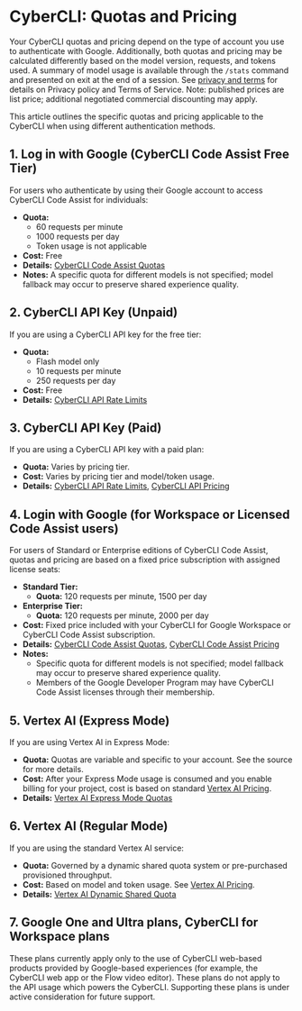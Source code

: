 # CyberCLI: Quotas and Pricing

Your CyberCLI quotas and pricing depend on the type of account you use to authenticate with Google. Additionally, both quotas and pricing may be calculated differently based on the model version, requests, and tokens used. A summary of model usage is available through the `/stats` command and presented on exit at the end of a session. See [privacy and terms](./tos-privacy.md) for details on Privacy policy and Terms of Service. Note: published prices are list price; additional negotiated commercial discounting may apply.

This article outlines the specific quotas and pricing applicable to the CyberCLI when using different authentication methods.

## 1. Log in with Google (CyberCLI Code Assist Free Tier)

For users who authenticate by using their Google account to access CyberCLI Code Assist for individuals:

- **Quota:**
  - 60 requests per minute
  - 1000 requests per day
  - Token usage is not applicable
- **Cost:** Free
- **Details:** [CyberCLI Code Assist Quotas](https://developers.google.com/gemini-code-assist/resources/quotas#quotas-for-agent-mode-gemini-cli)
- **Notes:** A specific quota for different models is not specified; model fallback may occur to preserve shared experience quality.

## 2. CyberCLI API Key (Unpaid)

If you are using a CyberCLI API key for the free tier:

- **Quota:**
  - Flash model only
  - 10 requests per minute
  - 250 requests per day
- **Cost:** Free
- **Details:** [CyberCLI API Rate Limits](https://ai.google.dev/gemini-api/docs/rate-limits)

## 3. CyberCLI API Key (Paid)

If you are using a CyberCLI API key with a paid plan:

- **Quota:** Varies by pricing tier.
- **Cost:** Varies by pricing tier and model/token usage.
- **Details:** [CyberCLI API Rate Limits](https://ai.google.dev/gemini-api/docs/rate-limits), [CyberCLI API Pricing](https://ai.google.dev/gemini-api/docs/pricing)

## 4. Login with Google (for Workspace or Licensed Code Assist users)

For users of Standard or Enterprise editions of CyberCLI Code Assist, quotas and pricing are based on a fixed price subscription with assigned license seats:

- **Standard Tier:**
  - **Quota:** 120 requests per minute, 1500 per day
- **Enterprise Tier:**
  - **Quota:** 120 requests per minute, 2000 per day
- **Cost:** Fixed price included with your CyberCLI for Google Workspace or CyberCLI Code Assist subscription.
- **Details:** [CyberCLI Code Assist Quotas](https://developers.google.com/gemini-code-assist/resources/quotas#quotas-for-agent-mode-gemini-cli), [CyberCLI Code Assist Pricing](https://cloud.google.com/products/gemini/pricing)
- **Notes:**
  - Specific quota for different models is not specified; model fallback may occur to preserve shared experience quality.
  - Members of the Google Developer Program may have CyberCLI Code Assist licenses through their membership.

## 5. Vertex AI (Express Mode)

If you are using Vertex AI in Express Mode:

- **Quota:** Quotas are variable and specific to your account. See the source for more details.
- **Cost:** After your Express Mode usage is consumed and you enable billing for your project, cost is based on standard [Vertex AI Pricing](https://cloud.google.com/vertex-ai/pricing).
- **Details:** [Vertex AI Express Mode Quotas](https://cloud.google.com/vertex-ai/generative-ai/docs/start/express-mode/overview#quotas)

## 6. Vertex AI (Regular Mode)

If you are using the standard Vertex AI service:

- **Quota:** Governed by a dynamic shared quota system or pre-purchased provisioned throughput.
- **Cost:** Based on model and token usage. See [Vertex AI Pricing](https://cloud.google.com/vertex-ai/pricing).
- **Details:** [Vertex AI Dynamic Shared Quota](https://cloud.google.com/vertex-ai/generative-ai/docs/resources/dynamic-shared-quota)

## 7. Google One and Ultra plans, CyberCLI for Workspace plans

These plans currently apply only to the use of CyberCLI web-based products provided by Google-based experiences (for example, the CyberCLI web app or the Flow video editor). These plans do not apply to the API usage which powers the CyberCLI. Supporting these plans is under active consideration for future support.
